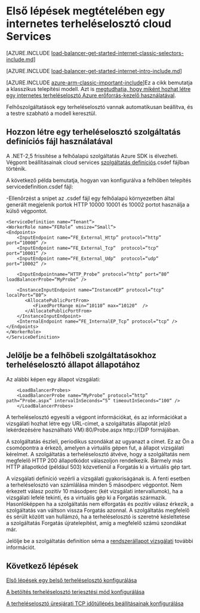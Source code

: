 <properties
   pageTitle="Első lépések megtételében szemben lévő terheléselosztó klasszikus telepítési modell a felhőbeli szolgáltatásokhoz internetes |} Microsoft Azure"
   description="Megtudhatja, hogy miként hozhat létre egy internetes terheléselosztó felhőszolgáltatások klasszikus telepítési modellje"
   services="load-balancer"
   documentationCenter="na"
   authors="sdwheeler"
   manager="carmonm"
   editor=""
   tags="azure-service-management"
/>
<tags
   ms.service="load-balancer"
   ms.devlang="na"
   ms.topic="get-started-article"
   ms.tgt_pltfrm="na"
   ms.workload="infrastructure-services"
   ms.date="03/17/2016"
   ms.author="sewhee" />

# <a name="get-started-creating-an-internet-facing-load-balancer-for-cloud-services"></a>Első lépések megtételében egy internetes terheléselosztó cloud Services

[AZURE.INCLUDE [load-balancer-get-started-internet-classic-selectors-include.md](../../includes/load-balancer-get-started-internet-classic-selectors-include.md)]

[AZURE.INCLUDE [load-balancer-get-started-internet-intro-include.md](../../includes/load-balancer-get-started-internet-intro-include.md)]

[AZURE.INCLUDE [azure-arm-classic-important-include](../../includes/azure-arm-classic-important-include.md)]Ez a cikk bemutatja a klasszikus telepítési modell. Azt is [megtudhatja, hogy miként hozhat létre egy internetes terheléselosztó Azure erőforrás-kezelő használatával](load-balancer-get-started-internet-arm-cli.md).

Felhőszolgáltatások egy terheléselosztó vannak automatikusan beállítva, és a testre szabható a modell keresztül.

## <a name="create-a-load-balancer-using-the-service-definition-file"></a>Hozzon létre egy terheléselosztó szolgáltatás definíciós fájl használatával

A .NET-2,5 frissítése a felhőalapú szolgáltatás Azure SDK is élvezheti. Végpont beállításainak cloud services [szolgáltatás definíciós](https://msdn.microsoft.com/library/azure/gg557553.aspx).csdef fájlban történik.

A következő példa bemutatja, hogyan van konfigurálva a felhőben telepítés servicedefinition.csdef fájl:

-Ellenőrzést a snipet az .csdef fájl egy felhőalapú környezetben által generált megjelenik portok HTTP 10000 10001 és 10002 portot használja a külső végpontot.


    <ServiceDefinition name=“Tenant“>
    <WorkerRole name=“FERole” vmsize=“Small“>
    <Endpoints>
        <InputEndpoint name=“FE_External_Http” protocol=“http” port=“10000“ />
        <InputEndpoint name=“FE_External_Tcp“  protocol=“tcp“  port=“10001“ />
        <InputEndpoint name=“FE_External_Udp“  protocol=“udp“  port=“10002“ />

        <InputEndpointname=“HTTP_Probe” protocol=“http” port=“80” loadBalancerProbe=“MyProbe“ />

        <InstanceInputEndpoint name=“InstanceEP” protocol=“tcp” localPort=“80“>
           <AllocatePublicPortFrom>
              <FixedPortRange min=“10110” max=“10120“  />
           </AllocatePublicPortFrom>
        </InstanceInputEndpoint>
        <InternalEndpoint name=“FE_InternalEP_Tcp” protocol=“tcp“ />
    </Endpoints>
    </WorkerRole>
    </ServiceDefinition>




## <a name="check-load-balancer-health-status-for-cloud-services"></a>Jelölje be a felhőbeli szolgáltatásokhoz terheléselosztó állapot állapotához


Az alábbi képen egy állapot vizsgálati:

        <LoadBalancerProbes>
        <LoadBalancerProbe name=“MyProbe” protocol=“http” path=“Probe.aspx” intervalInSeconds=“5” timeoutInSeconds=“100“ />
        </LoadBalancerProbes>

A terheléselosztó egyesíti a végpont információkat, és az információkat a vizsgálati hozhat létre egy URL-címet, a szolgáltatás állapotát jelző lekérdezésére használható VM}:80/Probe.aspx http://{DIP formájában.

A szolgáltatás észleli, periodikus szondákat az ugyanazt a címet. Ez az Ön a csomópontra a érkező, amelyen a virtuális gépen fut, a állapot vizsgálati kérelmet.
A szolgáltatás a terheléselosztó átvéve, hogy a szolgáltatás nem megfelelő HTTP 200 állapotkódot válaszoljon rendelkezik. Bármely más HTTP állapotkód (például 503) közvetlenül a Forgatás ki a virtuális gép tart.

A vizsgálati definíció vezérli a vizsgálati gyakoriságának is. A fenti esetben a terheléselosztó van számlálása minden 5 másodperc végpontot. Nem érkezett válasz pozitív 10 másodperc (két vizsgálati intervallumok), ha a vizsgálati lefelé tekinti, és a virtuális gép ki a Forgatás származik. Hasonlóképpen ha a szolgáltatás nem elforgatás és pozitív válasz érkezik, a szolgáltatás van váltson vissza Forgatás azonnal. A szolgáltatás megfelelő és sérült között van hullámzó, ha a terheléselosztó is szeretné késleltetése a szolgáltatás Forgatás újratelepítést, amíg a megfelelő számú szondákat már.

Jelölje be a szolgáltatás definition séma a [rendszerállapot vizsgálati](https://msdn.microsoft.com/library/azure/jj151530.aspx) további információt.

## <a name="next-steps"></a>Következő lépések

[Első lépések egy belső terheléselosztó konfigurálása](load-balancer-get-started-ilb-arm-ps.md)

[A betöltés terheléselosztó terjesztési mód konfigurálása](load-balancer-distribution-mode.md)

[A terheléselosztó üresjárati TCP időtúllépés beállításainak konfigurálása](load-balancer-tcp-idle-timeout.md)


